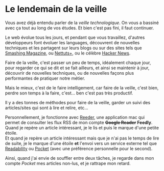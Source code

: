 # Le lendemain de la veille

Vous avez déjà entendu parler de la *veille technologique*. On vous a bassiné avec ça tout au long de vos études. Et bien c'est pas fini, il faut continuer.

Le web évolue tous les jours, et pendant que vous travaillez, d'autres développeurs font évoluer les languages, découvrent de nouvelles techniques et les partagent sur leurs blogs ou sur des sites tels que [Smashing Magazine](www.smashingmagazine.com), ou [Nettuts+](http://net.tutsplus.com), ou le célèbre [Hacker News](https://news.ycombinator.com).

Faire de la veille, c'est passer un peu de temps, idéalement chaque jour, pour regarder ce qui se dit et se fait ailleurs, et ainsi se maintenir à jour, découvrir de nouvelles techniques, ou de nouvelles façons plus performantes de pratiquer notre métier.

Mais le mieux, c'est de le faire intelligement, car faire de la veille, c'est bien, perdre son temps à la faire, c'est… ben c'est pas très productif.

Il y a des tonnes de méthodes pour faire de la veille, garder un suivi des articles/sites qui sont à lire et relire, etc…

Personnellement, je fonctionne avec [Reeder](http://reederapp.com/mac/), une application mac qui permet de consulter les flux RSS de mon compte ~~**Google Reader**~~ **Feedly**.  
Quand je repère un article intéressant, je le lis et puis le marque d'une petite étoile.  
Et quand je repère un article intéressant mais que je n'ai pas le temps de lire de suite, je le marque d'une étoile **et** l'envoi vers un service externe tel que [Readability](http://readability.com/) ou [Pocket](http://getpocket.com/) (avec une préférence personnelle pour le second).

Ainsi, quand j'ai envie de souffler entre deux tâches, je regarde dans mon compte *Pocket* mes articles non-lus, et je rattrape mon retard.
